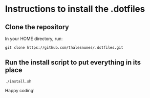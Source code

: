 # Instructions to install the .dotfiles

## Clone the repository

In your HOME directory, run:

`git clone https://github.com/thalesnunes/.dotfiles.git`

## Run the install script to put everything in its place

`./install.sh`

Happy coding!
